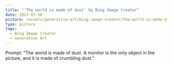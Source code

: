 ```yaml
---
title: "'The world is made of dust' by Bing Image Creator"
date: 2023-07-30
picture: /assets/generative-art/bing-image-creator/the-world-is-made-of-dust/_71b25bbb-e463-4540-a9ab-0e35fc295ce0.jpg
type: picture
tags:
  - Bing Image Creator
  - Generative Art
---
```

Prompt: "The world is made of dust. A monitor is the only object in the picture, and it is made of crumbling dust."
